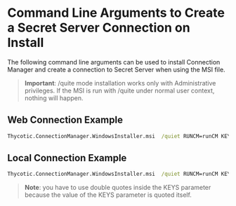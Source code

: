 [title]: # (Command Line Arguments)
[tags]: # (cm,install)
[priority]: # (115)

# Command Line Arguments to Create a Secret Server Connection on Install

The following command line arguments can be used to install Connection Manager and create a connection to Secret Server when using the MSI file.

>**Important**: /quite mode installation works only with Administrative privileges. If the MSI is run with /quite under normal user context, nothing will happen.

## Web Connection Example

```cmd
Thycotic.ConnectionManager.WindowsInstaller.msi  /quiet RUNCM=runCM KEYS="-ssurl ""https://connmanagerss.thycotic.net/ss"" -ssname ""n e w s e r v e r"" -ssauth web"
```

## Local Connection Example

```cmd
Thycotic.ConnectionManager.WindowsInstaller.msi  /quiet RUNCM=runCM KEYS="-ssurl ""https://connmanagerss.thycotic.net/ss"" -ssname ""n e w s e r v e r"" -ssauth local"
```

>**Note**: you have to use double quotes inside the KEYS parameter because the value of the KEYS parameter is quoted itself.
